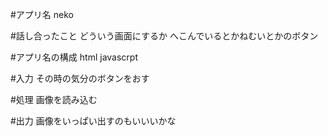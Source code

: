 #アプリ名
 neko

#話し合ったこと
 どういう画面にするか
 へこんでいるとかねむいとかのボタン

#アプリ名の構成
 html
 javascrpt

#入力
 その時の気分のボタンをおす
 
#処理
 画像を読み込む
 
#出力
 画像をいっぱい出すのもいいいかな
